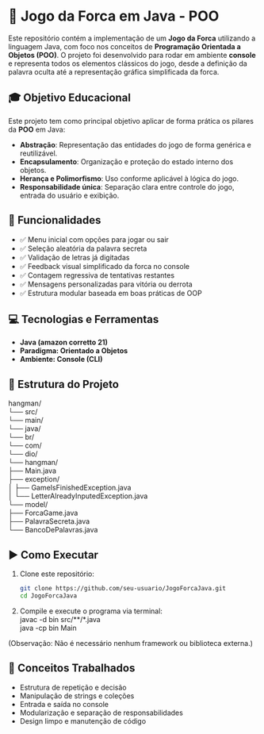 # 🎯 Jogo da Forca em Java - POO

Este repositório contém a implementação de um **Jogo da Forca** utilizando a linguagem Java, com foco nos conceitos de **Programação Orientada a Objetos (POO)**. O projeto foi desenvolvido para rodar em ambiente **console** e representa todos os elementos clássicos do jogo, desde a definição da palavra oculta até a representação gráfica simplificada da forca.

## 🎓 Objetivo Educacional

Este projeto tem como principal objetivo aplicar de forma prática os pilares da **POO** em Java:

- **Abstração**: Representação das entidades do jogo de forma genérica e reutilizável.
- **Encapsulamento**: Organização e proteção do estado interno dos objetos.
- **Herança e Polimorfismo**: Uso conforme aplicável à lógica do jogo.
- **Responsabilidade única**: Separação clara entre controle do jogo, entrada do usuário e exibição.

## 🧩 Funcionalidades

- ✅ Menu inicial com opções para jogar ou sair
- ✅ Seleção aleatória da palavra secreta
- ✅ Validação de letras já digitadas
- ✅ Feedback visual simplificado da forca no console
- ✅ Contagem regressiva de tentativas restantes
- ✅ Mensagens personalizadas para vitória ou derrota
- ✅ Estrutura modular baseada em boas práticas de OOP

## 💻 Tecnologias e Ferramentas

- **Java (amazon corretto 21)**
- **Paradigma: Orientado a Objetos**
- **Ambiente: Console (CLI)**

## 📁 Estrutura do Projeto

hangman/  
└── src/  
└── main/  
└── java/  
└── br/  
└── com/  
└── dio/  
└── hangman/  
├── Main.java  
├── exception/  
│ ├── GameIsFinishedException.java  
│ └── LetterAlreadyInputedException.java  
└── model/  
├── ForcaGame.java  
├── PalavraSecreta.java  
└── BancoDePalavras.java  


## ▶️ Como Executar

1. Clone este repositório:
   ```bash
   git clone https://github.com/seu-usuario/JogoForcaJava.git
   cd JogoForcaJava

2. Compile e execute o programa via terminal:  
   javac -d bin src/**/*.java  
   java -cp bin Main  

(Observação: Não é necessário nenhum framework ou biblioteca externa.)

## 🧠 Conceitos Trabalhados

- Estrutura de repetição e decisão
- Manipulação de strings e coleções
- Entrada e saída no console
- Modularização e separação de responsabilidades
- Design limpo e manutenção de código
